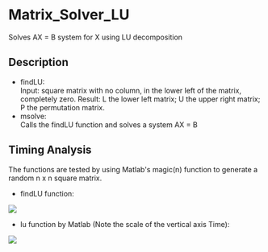 # Matrix_Solver_LU
Solves AX = B system for X using LU decomposition

## Description
- findLU: <br/>
Input: square matrix with no column, in the lower left of the matrix, completely zero.
Result: L the lower left matrix; U the upper right matrix; P the permutation matrix.
- msolve: <br/>
Calls the findLU function and solves a system AX = B

## Timing Analysis

The functions are tested by using Matlab's magic(n) function to generate a random n x n square matrix.

- findLU function:
<img src="https://github.com/yanghaoqin/Matrix_Solver_LU/blob/master/Analysis/Timing_Analysis.PNG">

- lu function by Matlab (Note the scale of the vertical axis Time):
<img src="https://github.com/yanghaoqin/Matrix_Solver_LU/blob/master/Analysis/Timing_Analysis_Matlab.PNG">
